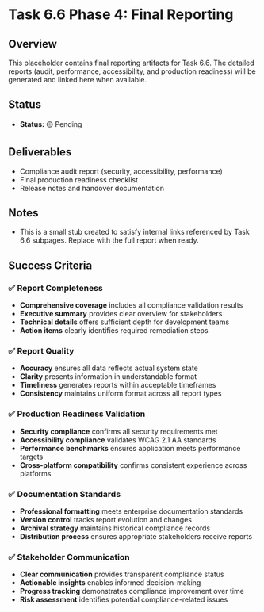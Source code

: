 # Task 6.6 Phase 4: Final Reporting

## Overview

This placeholder contains final reporting artifacts for Task 6.6. The detailed reports (audit, performance, accessibility, and production readiness) will be generated and linked here when available.

## Status
- **Status:** 🟡 Pending

## Deliverables
- Compliance audit report (security, accessibility, performance)
- Final production readiness checklist
- Release notes and handover documentation

## Notes
- This is a small stub created to satisfy internal links referenced by Task 6.6 subpages. Replace with the full report when ready.

## Success Criteria

### ✅ **Report Completeness**
- **Comprehensive coverage** includes all compliance validation results
- **Executive summary** provides clear overview for stakeholders
- **Technical details** offers sufficient depth for development teams
- **Action items** clearly identifies required remediation steps

### ✅ **Report Quality**
- **Accuracy** ensures all data reflects actual system state
- **Clarity** presents information in understandable format
- **Timeliness** generates reports within acceptable timeframes
- **Consistency** maintains uniform format across all report types

### ✅ **Production Readiness Validation**
- **Security compliance** confirms all security requirements met
- **Accessibility compliance** validates WCAG 2.1 AA standards
- **Performance benchmarks** ensures application meets performance targets
- **Cross-platform compatibility** confirms consistent experience across platforms

### ✅ **Documentation Standards**
- **Professional formatting** meets enterprise documentation standards
- **Version control** tracks report evolution and changes
- **Archival strategy** maintains historical compliance records
- **Distribution process** ensures appropriate stakeholders receive reports

### ✅ **Stakeholder Communication**
- **Clear communication** provides transparent compliance status
- **Actionable insights** enables informed decision-making
- **Progress tracking** demonstrates compliance improvement over time
- **Risk assessment** identifies potential compliance-related issues
